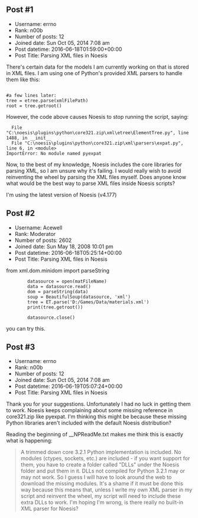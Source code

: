 ## Post #1
- Username: errno
- Rank: n00b
- Number of posts: 12
- Joined date: Sun Oct 05, 2014 7:08 am
- Post datetime: 2016-06-18T01:59:00+00:00
- Post Title: Parsing XML files in Noesis

There's certain data for the models I am currently working on that is stored in XML files. I am using one of Python's provided XML parsers to handle them like this:

```

#a few lines later:
tree = etree.parse(xmlFilePath)
root = tree.getroot()
```


However, the code above causes Noesis to stop running the script, saying:

```
  File "C:\noesis\plugins\python\core321.zip\xml\etree\ElementTree.py", line 1488, in __init__
  File "C:\noesis\plugins\python\core321.zip\xml\parsers\expat.py", line 6, in <module>
ImportError: No module named pyexpat
```


Now, to the best of my knowledge, Noesis includes the core libraries for parsing XML, so I am unsure why it's failing. I would really wish to avoid reinventing the wheel by parsing the XML files myself. Does anyone know what would be the best way to parse XML files inside Noesis scripts?

I'm using the latest version of Noesis (v4.177)
## Post #2
- Username: Acewell
- Rank: Moderator
- Number of posts: 2602
- Joined date: Sun May 18, 2008 10:01 pm
- Post datetime: 2016-06-18T05:25:14+00:00
- Post Title: Parsing XML files in Noesis

from xml.dom.minidom import parseString


			datasource = open(matFileName)
			data = datasource.read()
			dom = parseString(data)
			soup = BeautifulSoup(datasource, 'xml')
			tree = ET.parse('D:/Games/Data/materials.xml')
			print(tree.getroot())

			datasource.close()

you can try this.
## Post #3
- Username: errno
- Rank: n00b
- Number of posts: 12
- Joined date: Sun Oct 05, 2014 7:08 am
- Post datetime: 2016-06-19T05:07:24+00:00
- Post Title: Parsing XML files in Noesis

Thank you for your suggestions. Unfortunately I had no luck in getting them to work. Noesis keeps complaining about some missing reference in core321.zip like pyexpat. I'm thinking this might be because these missing Python libraries aren't included with the default Noesis distribution?

Reading the beginning of __NPReadMe.txt makes me think this is exactly what is happening:
> A trimmed down core 3.2.1 Python implementation is included. No modules (ctypes, sockets, etc.) are included - if you want support for them, you have to create a folder called "DLLs" under the Noesis folder and put them in it. DLLs not compiled for Python 3.2.1 may or may not work. So I guess I will have to look around the web to download the missing modules. It's a shame if it must be done this way because this means that, unless I write my own XML parser in my script and reinvent the wheel, my script will need to include these extra DLLs to work. I'm hoping I'm wrong, is there really no built-in XML parser for Noesis?
